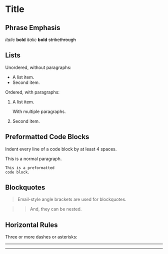 Title
=====

## Phrase Emphasis ##

*italic*   **bold**
_italic_   __bold__
~~strikethrough~~

## Lists ##

Unordered, without paragraphs:

*   A list item.
*   Second item.

Ordered, with paragraphs:

1.  A list item.
   
    With multiple paragraphs.

1.  Second item.

## Preformatted Code Blocks ##

Indent every line of a code block by at least 4 spaces.

This is a normal paragraph.

    This is a preformatted
    code block.
       
## Blockquotes ##

> Email-style angle brackets
> are used for blockquotes.

> > And, they can be nested.

## Horizontal Rules ##

Three or more dashes or asterisks:

---

***

